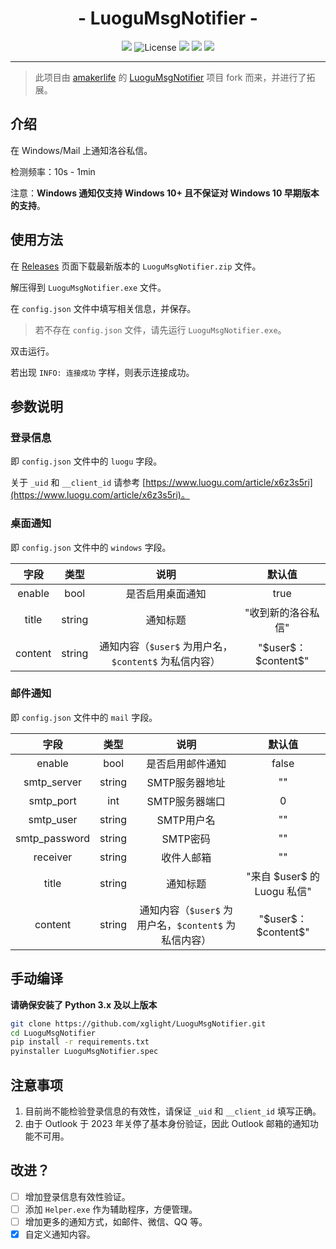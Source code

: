 <h1 align="center">- LuoguMsgNotifier -</h1>

<p align="center">
<img src="https://img.shields.io/github/v/release/xglight/LuoguMsgNotifier.svg">
<img src="https://img.shields.io/github/license/xglight/LuoguMsgNotifier" alt="License" />
<img src="https://img.shields.io/github/last-commit/xglight/LuoguMsgNotifier">
<img src="https://img.shields.io/github/downloads/xglight/LuoguMsgNotifier/total?label=Release%20Downloads">
<img src="https://img.shields.io/badge/support-Windows-blue?logo=Windows">
</p>

---

> 此项目由 [amakerlife](https://github.com/amakerlife) 的 [LuoguMsgNotifier](https://github.com/amakerlife/LuoguMsgNotifier) 项目 fork 而来，并进行了拓展。

## 介绍

在 Windows/Mail 上通知洛谷私信。

检测频率：10s - 1min

注意：**Windows 通知仅支持 Windows 10+ 且不保证对 Windows 10 早期版本的支持**。

## 使用方法

在 [Releases](https://github.com/xglight/LuoguMsgNotifier/releases) 页面下载最新版本的 `LuoguMsgNotifier.zip` 文件。

解压得到 `LuoguMsgNotifier.exe` 文件。

在 `config.json` 文件中填写相关信息，并保存。

> 若不存在 `config.json` 文件，请先运行 `LuoguMsgNotifier.exe`。

双击运行。

若出现 `INFO: 连接成功` 字样，则表示连接成功。

## 参数说明

### 登录信息

即 `config.json` 文件中的 `luogu` 字段。

关于 `_uid` 和 `__client_id` 请参考 [https://www.luogu.com/article/x6z3s5ri](https://www.luogu.com/article/x6z3s5ri)。

### 桌面通知

即 `config.json` 文件中的 `windows` 字段。

|  字段   |  类型  |                         说明                          |          默认值          |
| :-----: | :----: | :---------------------------------------------------: | :----------------------: |
| enable  |  bool  |                   是否启用桌面通知                    |           true           |
|  title  | string |                       通知标题                        |    "收到新的洛谷私信"    |
| content | string | 通知内容（`$user$` 为用户名，`$content$` 为私信内容） | "\$user\$： \$content\$" |

### 邮件通知

即 `config.json` 文件中的 `mail` 字段。

|     字段      |  类型  |                         说明                          |            默认值             |
| :-----------: | :----: | :---------------------------------------------------: | :---------------------------: |
|    enable     |  bool  |                   是否启用邮件通知                    |             false             |
|  smtp_server  | string |                    SMTP服务器地址                     |              ""               |
|   smtp_port   |  int   |                    SMTP服务器端口                     |               0               |
|   smtp_user   | string |                      SMTP用户名                       |              ""               |
| smtp_password | string |                       SMTP密码                        |              ""               |
|   receiver    | string |                      收件人邮箱                       |              ""               |
|     title     | string |                       通知标题                        | "来自 \$user\$ 的 Luogu 私信" |
|    content    | string | 通知内容（`$user$` 为用户名，`$content$` 为私信内容） |   "\$user\$： \$content\$"    |


## 手动编译

**请确保安装了 Python 3.x 及以上版本**

```bash
git clone https://github.com/xglight/LuoguMsgNotifier.git
cd LuoguMsgNotifier
pip install -r requirements.txt
pyinstaller LuoguMsgNotifier.spec
```

## 注意事项

1. 目前尚不能检验登录信息的有效性，请保证 `_uid` 和 `__client_id` 填写正确。
2. 由于 Outlook 于 2023 年关停了基本身份验证，因此 Outlook 邮箱的通知功能不可用。

## 改进？

- [ ] 增加登录信息有效性验证。
- [ ] 添加 `Helper.exe` 作为辅助程序，方便管理。
- [ ] 增加更多的通知方式，如邮件、微信、QQ 等。
- [x] 自定义通知内容。
